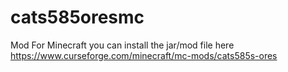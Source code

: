 # cats585oresmc
Mod For Minecraft
you can install the jar/mod file here https://www.curseforge.com/minecraft/mc-mods/cats585s-ores
